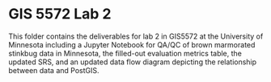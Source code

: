# GIS 5572 Lab 2

This folder contains the deliverables for lab 2 in GIS5572 at the University of Minnesota including a Jupyter Notebook for QA/QC of brown marmorated stinkbug data in Minnesota, the filled-out evaluation metrics table, the updated SRS, and an updated data flow diagram depicting the relationship between data and PostGIS.
